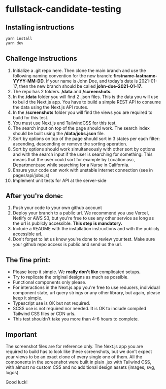 # fullstack-candidate-testing

## Installing isntructions
```bash
yarn install
yarn dev
```

## Challenge Instructions


1. Initialize a .git repo here. Then clone the main branch and use the following naming convention for the new branch: **firstname-lastname-YYYY-MM-DD**. If your name is John Doe, and today's date is 2021-01-17, then the new branch should be called **john-doe-2021-01-17**.
2. The repo has 2 folders. **/data** and **/screenshots**.
3. In the **/data** folder you will find 2 .json files. This is the data you will use to build the Next.js app. You have to build a simple REST API to consume the data using the Next.js API routes.
4. In the **/screenshots** folder you will find the views you are required to build for this test. 
5. You must use Next.js and TailwindCSS for this test.
6. The search input on top of the page should work. The search index should be built using the **/data/jobs.json** file.
7. Sort by options on top of the page should sort in 3 states per each filter: ascending, descending or remove the sorting operation.
8. Sort by options should work simultaneously with other sort by options and with the search input if the user is searching for something. This means that the user could sort for example by Location:asc, Department:asc while searching for a Nurse in California.
9. Ensure your code can work with unstable internet connection (see in pages/api/jobs.js)
10. Implement unit tests for API at the server-side

## After you're done:
1. Push your code to your own github account
2. Deploy your branch to a public url. We recommend you use Vercel, Netlify or AWS S3, but you're free to use any other service as long as the url is publicly accessible. **This step is mandatory.**
3. Include a README with the installation instructions and with the publicly accessible url. 
4. Don't forget to let us know you're done to review your test. Make sure your github repo access is public and send us the url.


## The fine print:
- Please keep it simple. We **really don't like** complicated setups.
- Try to replicate the original designs as much as possible.
- Functional components only please. 
- For interactions in the Next.js app you're free to use reducers, individual component state, url query strings or any other library, but again, please keep it simple.
- Typescript use is OK but not required.
- SCSS use is not required nor needed. It is OK to include compiled Tailwind CSS files or CDN urls.
- This test shouldn't take you more than 4-6 hours to complete.

## Important

The screenshot files are for reference only. The Next.js app you are required to build has to look like these screenshots, but we don't expect your views to be an exact clone of every single one of them. All the components in the screenshot were built in plain .jsx with Tailwind CSS, with almost no custom CSS and no additional design assets (images, svg, logos).

Good luck!
